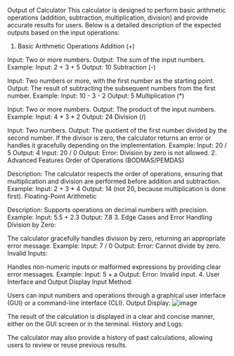 Output of Calculator
This calculator is designed to perform basic arithmetic operations (addition, subtraction, multiplication, division) and provide accurate results for users. Below is a detailed description of the expected outputs based on the input operations:

1. Basic Arithmetic Operations
Addition (+)

Input: Two or more numbers.
Output: The sum of the input numbers.
Example:
Input: 2 + 3 + 5
Output: 10
Subtraction (-)

Input: Two numbers or more, with the first number as the starting point.
Output: The result of subtracting the subsequent numbers from the first number.
Example:
Input: 10 - 3 - 2
Output: 5
Multiplication (*)

Input: Two or more numbers.
Output: The product of the input numbers.
Example:
Input: 4 * 3 * 2
Output: 24
Division (/)

Input: Two numbers.
Output: The quotient of the first number divided by the second number. If the divisor is zero, the calculator returns an error or handles it gracefully depending on the implementation.
Example:
Input: 20 / 5
Output: 4
Input: 20 / 0
Output: Error: Division by zero is not allowed.
2. Advanced Features
Order of Operations (BODMAS/PEMDAS)

Description: The calculator respects the order of operations, ensuring that multiplication and division are performed before addition and subtraction.
Example:
Input: 2 + 3 * 4
Output: 14 (not 20, because multiplication is done first).
Floating-Point Arithmetic

Description: Supports operations on decimal numbers with precision.
Example:
Input: 5.5 + 2.3
Output: 7.8
3. Edge Cases and Error Handling
Division by Zero:

The calculator gracefully handles division by zero, returning an appropriate error message.
Example:
Input: 7 / 0
Output: Error: Cannot divide by zero.
Invalid Inputs:

Handles non-numeric inputs or malformed expressions by providing clear error messages.
Example:
Input: 5 + a
Output: Error: Invalid input.
4. User Interface and Output Display
Input Method:

Users can input numbers and operations through a graphical user interface (GUI) or a command-line interface (CLI).
Output Display:
![image](https://github.com/user-attachments/assets/4aff0c1e-44b4-4d46-8896-8ade30a6b116)


The result of the calculation is displayed in a clear and concise manner, either on the GUI screen or in the terminal.
History and Logs:

The calculator may also provide a history of past calculations, allowing users to review or reuse previous results.
